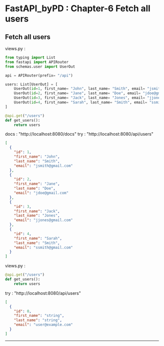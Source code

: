 # FastAPI_byPD : Chapter-6 Fetch all users

## Fetch all users
views.py :
```python
from typing import List
from fastapi import APIRouter
from schemas.user import UserOut

api = APIRouter(prefix= "/api")

users: List[UserOut] = [
    UserOut(id=1, first_name= "John", last_name= "Smith", email= "jsmith@gmail.com"),
    UserOut(id=2, first_name= "Jane", last_name= "Doe", email= "jdoe@gmail.com"),
    UserOut(id=3, first_name= "Jack", last_name= "Jones", email= "jjones@gmail.com"),
    UserOut(id=4, first_name= "Sarah", last_name= "Smith", email= "ssmith@gmail.com"),
]

@api.get("/users")
def get_users():
    return users
```

docs : "http://localhost:8080/docs"
try  : "http://localhost:8080/api/users"

```json
[
  {
    "id": 1,
    "first_name": "John",
    "last_name": "Smith",
    "email": "jsmith@gmail.com"
  },
  {
    "id": 2,
    "first_name": "Jane",
    "last_name": "Doe",
    "email": "jdoe@gmail.com"
  },
  {
    "id": 3,
    "first_name": "Jack",
    "last_name": "Jones",
    "email": "jjones@gmail.com"
  },
  {
    "id": 4,
    "first_name": "Sarah",
    "last_name": "Smith",
    "email": "ssmith@gmail.com"
  }
]
```

views.py :
```python
@api.get("/users")
def get_users():
    return users
```

try  : "http://localhost:8080/api/users"

```json
[
  {
    "id": 0,
    "first_name": "string",
    "last_name": "string",
    "email": "user@example.com"
  }
]
```

---
